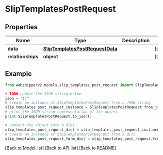 # SlipTemplatesPostRequest


## Properties
Name | Type | Description | Notes
------------ | ------------- | ------------- | -------------
**data** | [**SlipTemplatesPostRequestData**](SlipTemplatesPostRequestData.md) |  | [optional] 
**relationships** | **object** |  | [optional] 

## Example

```python
from webshipperv2.models.slip_templates_post_request import SlipTemplatesPostRequest

# TODO update the JSON string below
json = "{}"
# create an instance of SlipTemplatesPostRequest from a JSON string
slip_templates_post_request_instance = SlipTemplatesPostRequest.from_json(json)
# print the JSON string representation of the object
print SlipTemplatesPostRequest.to_json()

# convert the object into a dict
slip_templates_post_request_dict = slip_templates_post_request_instance.to_dict()
# create an instance of SlipTemplatesPostRequest from a dict
slip_templates_post_request_form_dict = slip_templates_post_request.from_dict(slip_templates_post_request_dict)
```
[[Back to Model list]](../README.md#documentation-for-models) [[Back to API list]](../README.md#documentation-for-api-endpoints) [[Back to README]](../README.md)


